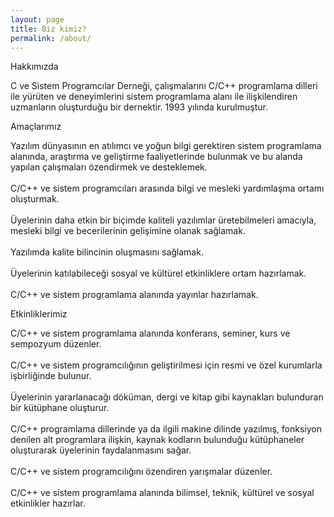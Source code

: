 ```yaml
---
layout: page
title: Biz kimiz?
permalink: /about/
---
```



<p class="h2-mktg mt-5">Hakkımızda</p>

<p class="f2-mktg mb-6">
    C ve Sistem Programcılar Derneği, çalışmalarını C/C++ programlama dilleri ile yürüten ve deneyimlerini sistem programlama alanı ile ilişkilendiren uzmanların oluşturduğu bir dernektir. 1993 yılında kurulmuştur.
</p>

<p class="h3-mktg">Amaçlarımız</p>

<p class="f3-mktg mb-6">
Yazılım dünyasının en atılımcı ve yoğun bilgi gerektiren sistem programlama alanında, araştırma ve geliştirme faaliyetlerinde bulunmak ve bu alanda yapılan çalışmaları özendirmek ve desteklemek.
<br/><br/>
C/C++ ve sistem programcıları arasında bilgi ve mesleki yardımlaşma ortamı oluşturmak.
<br/><br/>
Üyelerinin daha etkin bir biçimde kaliteli yazılımlar üretebilmeleri amacıyla, mesleki bilgi ve becerilerinin gelişimine olanak sağlamak.
<br/><br/>
Yazılımda kalite bilincinin oluşmasını sağlamak.
<br/><br/>
Üyelerinin katılabileceği sosyal ve kültürel etkinliklere ortam hazırlamak.
<br/><br/>
C/C++ ve sistem programlama alanında yayınlar hazırlamak.



<p class="h3-mktg">Etkinliklerimiz</p>

<p class="f3-mktg mb-6">
C/C++ ve sistem programlama alanında konferans, seminer, kurs ve sempozyum düzenler.
<br/><br/>
C/C++ ve sistem programcılığının geliştirilmesi için resmi ve özel kurumlarla işbirliğinde bulunur.
<br/><br/>
Üyelerinin yararlanacağı döküman, dergi ve kitap gibi kaynakları bulunduran bir kütüphane oluşturur.
<br/><br/>
C/C++ programlama dillerinde ya da ilgili makine dilinde yazılmış, fonksiyon denilen alt programlara ilişkin, kaynak kodların bulunduğu kütüphaneler oluşturarak üyelerinin faydalanmasını sağar.
<br/><br/>
C/C++ ve sistem programcılığını özendiren yarışmalar düzenler.
<br/><br/>
C/C++ ve sistem programlama alanında bilimsel, teknik, kültürel ve sosyal etkinlikler hazırlar.
</p>